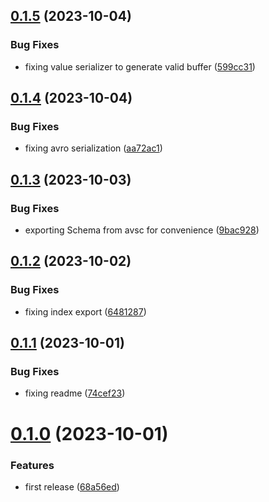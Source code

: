 ## [0.1.5](https://github.com/codibre/nodejs-tree-key-cache-avro/compare/v0.1.4...v0.1.5) (2023-10-04)


### Bug Fixes

* fixing value serializer to generate valid buffer ([599cc31](https://github.com/codibre/nodejs-tree-key-cache-avro/commit/599cc31ab42b15c7a0ed4ad408e02e57f42c8b7f))

## [0.1.4](https://github.com/codibre/nodejs-tree-key-cache-avro/compare/v0.1.3...v0.1.4) (2023-10-04)


### Bug Fixes

* fixing avro serialization ([aa72ac1](https://github.com/codibre/nodejs-tree-key-cache-avro/commit/aa72ac1de01daf72bdd27f752f509009b49ed37f))

## [0.1.3](https://github.com/codibre/nodejs-tree-key-cache-avro/compare/v0.1.2...v0.1.3) (2023-10-03)


### Bug Fixes

* exporting Schema from avsc for convenience ([9bac928](https://github.com/codibre/nodejs-tree-key-cache-avro/commit/9bac9283fde5b8e62e490abc8600bca6343d1e8c))

## [0.1.2](https://github.com/codibre/nodejs-tree-key-cache-avro/compare/v0.1.1...v0.1.2) (2023-10-02)


### Bug Fixes

* fixing index export ([6481287](https://github.com/codibre/nodejs-tree-key-cache-avro/commit/6481287a57ecdfafb9e8d468983d53f34c606850))

## [0.1.1](https://github.com/codibre/nodejs-tree-key-cache-avro/compare/v0.1.0...v0.1.1) (2023-10-01)


### Bug Fixes

* fixing readme ([74cef23](https://github.com/codibre/nodejs-tree-key-cache-avro/commit/74cef232bf99d955c72affb3888efa39ddd62a11))

# [0.1.0](https://github.com/codibre/nodejs-tree-key-cache-avro/compare/v0.0.0...v0.1.0) (2023-10-01)


### Features

* first release ([68a56ed](https://github.com/codibre/nodejs-tree-key-cache-avro/commit/68a56ede3bc575a49a6d5d412bf8c2e5d1826d4f))
